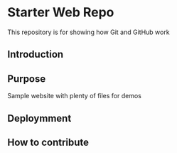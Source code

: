 # Starter Web Repo

This repository is for showing how Git and GitHub work

## Introduction

## Purpose

Sample website with plenty of files for demos

## Deploymment

## How to contribute